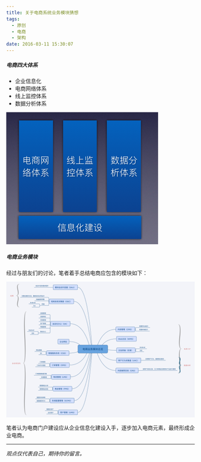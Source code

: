 ```yaml
---
title: 关于电商系统业务模块猜想
tags:
  - 原创
  - 电商
  - 架构
date: 2016-03-11 15:30:07
---
```


##### 电商四大体系
 - 企业信息化
 - 电商网络体系
 - 线上监控体系
 - 数据分析体系

![电商四大体系](/images/四大体系.png)

##### 电商业务模块

经过与朋友们的讨论，笔者着手总结电商应包含的模块如下：

![电商业务模块总览](/images/电商业务模块总览.png)



笔者认为电商门户建设应从企业信息化建设入手，逐步加入电商元素，最终形成企业电商。




-----


*观点仅代表自己，期待你的留言。*
